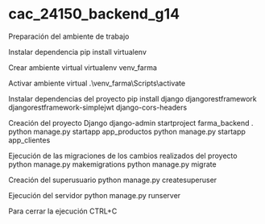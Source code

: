 # cac_24150_backend_g14


Preparación del ambiente de trabajo

Instalar dependencia
pip install virtualenv

Crear ambiente virtual
virtualenv venv_farma

Activar ambiente virtual
.\venv_farma\Scripts\activate

Instalar dependencias del proyecto
pip install django djangorestframework djangorestframework-simplejwt django-cors-headers


Creación del proyecto Django
django-admin startproject farma_backend .
python manage.py startapp app_productos
python manage.py startapp app_clientes



Ejecución de las migraciones de los cambios realizados del proyecto
python manage.py makemigrations
python manage.py migrate


Creación del superusuario
python manage.py createsuperuser

Ejecución del servidor
python manage.py runserver

Para cerrar la ejecución CTRL+C